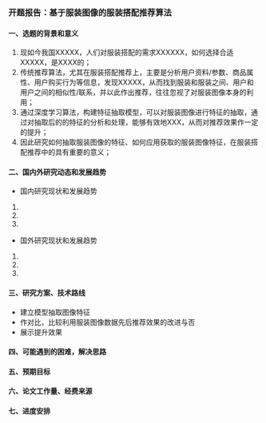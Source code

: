 ### 开题报告：基于服装图像的服装搭配推荐算法
#### 一、选题的背景和意义
1. 现如今我国XXXXX，人们对服装搭配的需求XXXXXX，如何选择合适XXXXX，是XXXX的；
2. 传统推荐算法，尤其在服装搭配推荐上，主要是分析用户资料/参数、商品属性、用户购买行为等信息，发现XXXXX，从而找到服装和服装之间、用户和用户之间的相似性/联系，并以此作出推荐，往往忽视了对服装图像本身的利用；
3. 通过深度学习算法，构建特征抽取模型，可以对服装图像进行特征的抽取，通过对抽取后的的特征的分析和处理，能够有效地XXX，从而对推荐效果作一定的提升；
4. 因此研究如何抽取服装图像的特征、如何应用获取的服装图像特征，在服装搭配推荐中的具有重要的意义；

#### 二、国内外研究动态和发展趋势
* 国内研究现状和发展趋势
1. 
2. 
3. 

* 国外研究现状和发展趋势
1. 
2. 
3. 

#### 三、研究方案、技术路线
* 建立模型抽取图像特征
* 作对比，比较利用服装图像数据先后推荐效果的改进与否
* 展示提升效果

#### 四、可能遇到的困难，解决思路

#### 五、预期目标

#### 六、论文工作量、经费来源

#### 七、进度安排 